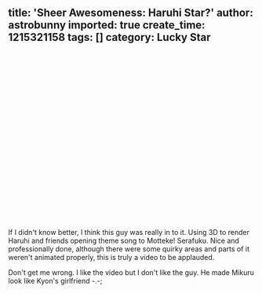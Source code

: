 title: 'Sheer Awesomeness: Haruhi Star?'
author: astrobunny
imported: true
create_time: 1215321158
tags: []
category: Lucky Star
---
<object width="425" height="344"><param name="movie" value="http://www.youtube.com/v/v62UIbj1t6M&amp;hl=en&amp;fs=1">
<param name="allowFullScreen" value="true">
<embed src="http://www.youtube.com/v/v62UIbj1t6M&amp;hl=en&amp;fs=1" type="application/x-shockwave-flash" allowfullscreen="true" width="425" height="344"></embed></object>  
  
If I didn't know better, I think this guy was really in to it. Using 3D to render Haruhi and friends opening theme song to Motteke! Serafuku. Nice and professionally done, although there were some quirky areas and parts of it weren't animated properly, this is truly a video to be applauded.  
  
Don't get me wrong. I like the video but I don't like the guy. He made Mikuru look like Kyon's girlfriend -.-;